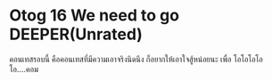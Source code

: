 # Otog 16 We need to go DEEPER(Unrated)
คอนเทสรอบนี้ คือคอนเทสที่มีความเอาจริงนิดนึง ก็อยากให้เอาใจสู้หน่อยนะ เพื่อ โอโอโอโอโอ....คอม
